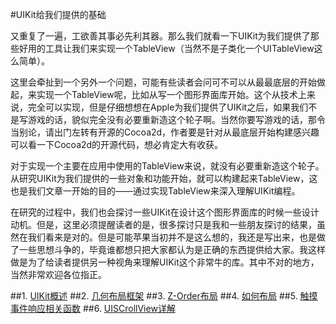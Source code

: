 #UIKit给我们提供的基础

又重复了一遍，工欲善其事必先利其器。那么我们就看一下UIKit为我们提供了那些好用的工具让我们来实现一个TableView（当然不是子类化一个UITableView这么简单）。

这里会牵扯到一个另外一个问题，可能有些读者会问可不可以从最最底层的开始做起，来实现一个TableView呢，比如从写一个图形界面库开始。这个从技术上来说，完全可以实现，但是仔细想想在Apple为我们提供了UIKit之后，如果我们不是写游戏的话，貌似完全没有必要重新造这个轮子啊。当然你要写游戏的话，那令当别论，请出门左转有开源的Cocoa2d，作者要是针对从最底层开始构建感兴趣可以看一下Cocoa2d的开源代码，想必肯定大有收获。

对于实现一个主要在应用中使用的TableView来说，就没有必要重新造这个轮子。从研究UIKit为我们提供的一些对象和功能开始，就可以构建起来TableView，这也是我们文章一开始的目的——通过实现TableView来深入理解UIKit编程。

在研究的过程中，我们也会探讨一些UIKit在设计这个图形界面库的时候一些设计动机。但是，这里必须提醒读者的是，很多探讨只是我和一些朋友探讨的结果，虽然在我们看来是对的。但是可能苹果当初并不是这么想的，我还是写出来，也是做了一些思想斗争的，毕竟谁都想只把大家都认为是正确的东西提供给大家。我这样做是为了给读者提供另一种视角来理解UIKit这个非常牛的库。其中不对的地方，当然非常欢迎各位指正。

##1. [UIKit概述](uikit.md)
##2. [几何布局框架](gemotry.md)
##3. [Z-Order布局](zorder.md)
##4. [如何布局](howlayout.md)
##5. [触摸事件响应相关函数](touch.md)
##6. [UISCrollView详解](scrollview.md)